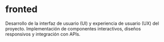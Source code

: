 # fronted

Desarrollo de la interfaz de usuario (UI) y experiencia de usuario (UX) del proyecto. Implementación de componentes interactivos, diseños responsivos y integración con APIs.
